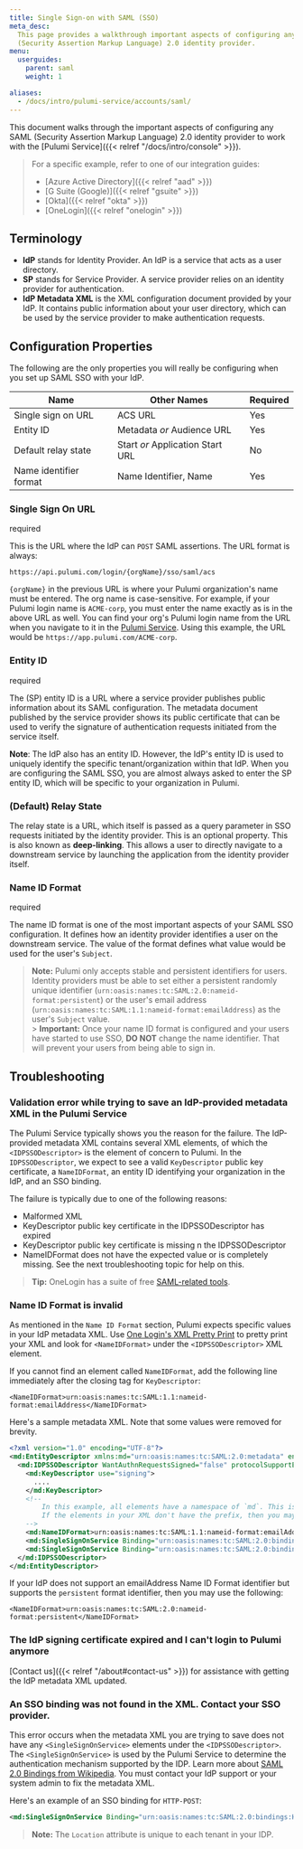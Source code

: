 ```yaml
---
title: Single Sign-on with SAML (SSO)
meta_desc:
  This page provides a walkthrough important aspects of configuring any SAML
  (Security Assertion Markup Language) 2.0 identity provider.
menu:
  userguides:
    parent: saml
    weight: 1

aliases:
  - /docs/intro/pulumi-service/accounts/saml/
---
```


This document walks through the important aspects of configuring any SAML (Security Assertion Markup Language) 2.0 identity provider to work
with the [Pulumi Service]({{< relref "/docs/intro/console" >}}).

> For a specific example, refer to one of our integration guides:
>
> - [Azure Active Directory]({{< relref "aad" >}})
> - [G Suite (Google)]({{< relref "gsuite" >}})
> - [Okta]({{< relref "okta" >}})
> - [OneLogin]({{< relref "onelogin" >}})

## Terminology

- **IdP** stands for Identity Provider. An IdP is a service that acts as a user directory.
- **SP** stands for Service Provider. A service provider relies on an identity provider for authentication.
- **IdP Metadata XML** is the XML configuration document provided by your IdP. It contains public information about your user directory,
  which can be used by the service provider to make authentication requests.

## Configuration Properties

The following are the only properties you will really be configuring when you set up SAML SSO with your IdP.

| Name                   | Other Names                      | Required |
| ---------------------- | -------------------------------- | -------- |
| Single sign on URL     | ACS URL                          | Yes      |
| Entity ID              | Metadata _or_ Audience URL       | Yes      |
| Default relay state    | Start _or_ Application Start URL | No       |
| Name identifier format | Name Identifier, Name            | Yes      |

### Single Sign On URL

<span class="badge badge-required">required</span>

This is the URL where the IdP can `POST` SAML assertions. The URL format is always:

`https://api.pulumi.com/login/{orgName}/sso/saml/acs`

`{orgName}` in the previous URL is where your Pulumi organization's name must be entered. The org name is case-sensitive. For example, if your Pulumi login name is `ACME-corp`, you must enter the name exactly as is in the above URL as well. You can find your org's Pulumi login name from the URL when you navigate to it in the [Pulumi Service](https://app.pulumi.com). Using this example, the URL would be `https://app.pulumi.com/ACME-corp`.

### Entity ID

<span class="badge badge-required">required</span>

The (SP) entity ID is a URL where a service provider publishes public information about its SAML configuration. The metadata document published by the service provider shows its public certificate that can be used to verify the signature of authentication requests initiated from the service itself.

**Note**: The IdP also has an entity ID. However, the IdP's entity ID is used to uniquely identify the specific tenant/organization within that IdP. When you are configuring the SAML SSO, you are almost always asked to enter the SP entity ID, which will be specific to your organization in Pulumi.

### (Default) Relay State

The relay state is a URL, which itself is passed as a query parameter in SSO requests initiated by the identity provider. This is an optional property. This is also known as **deep-linking**. This allows a user to directly navigate to a downstream service by launching the application from the identity provider itself.

### Name ID Format

<span class="badge badge-required">required</span>

The name ID format is one of the most important aspects of your SAML SSO configuration. It defines how an identity provider identifies a user on the downstream service. The value of the format defines what value would be used for the user's `Subject`.

> **Note:** Pulumi only accepts stable and persistent identifiers for users. Identity providers must be able to set either a persistent randomly unique identifier (`urn:oasis:names:tc:SAML:2.0:nameid-format:persistent`) or the user's email address (`urn:oasis:names:tc:SAML:1.1:nameid-format:emailAddress`) as the user's `Subject` value.
> <br /> > **Important:** Once your name ID format is configured and your users have started to use SSO, **DO NOT** change the name identifier. That will prevent your users from being able to sign in.

## Troubleshooting

### Validation error while trying to save an IdP-provided metadata XML in the Pulumi Service

The Pulumi Service typically shows you the reason for the failure. The IdP-provided metadata XML
contains several XML elements, of which the `<IDPSSODescriptor>` is the element of concern to Pulumi. In the `IDPSSODescriptor`, we expect to see a valid `KeyDescriptor` public key certificate, a `NameIDFormat`, an entity ID identifying your organization in the IdP, and an SSO binding.

The failure is typically due to one of the following reasons:

- Malformed XML
- KeyDescriptor public key certificate in the IDPSSODescriptor has expired
- KeyDescriptor public key certificate is missing n the IDPSSODescriptor
- NameIDFormat does not have the expected value or is completely missing. See the next troubleshooting topic for help on this.

> **Tip:** OneLogin has a suite of free [SAML-related tools](https://www.samltool.com/prettyprint.php).

### Name ID Format is invalid

As mentioned in the `Name ID Format` section, Pulumi expects specific values in your IdP metadata XML.
Use [One Login's XML Pretty Print](https://www.samltool.com/prettyprint.php) to pretty print your XML and look for `<NameIDFormat>` under the `<IDPSSODescriptor>` XML element.

If you cannot find an element called `NameIDFormat`, add the following line immediately after the closing tag for `KeyDescriptor`:

`<NameIDFormat>urn:oasis:names:tc:SAML:1.1:nameid-format:emailAddress</NameIDFormat>`

Here's a sample metadata XML. Note that some values were removed for brevity.

```xml
<?xml version="1.0" encoding="UTF-8"?>
<md:EntityDescriptor xmlns:md="urn:oasis:names:tc:SAML:2.0:metadata" entityID="...">
  <md:IDPSSODescriptor WantAuthnRequestsSigned="false" protocolSupportEnumeration="urn:oasis:names:tc:SAML:2.0:protocol">
    <md:KeyDescriptor use="signing">
      ....
    </md:KeyDescriptor>
    <!--
        In this example, all elements have a namespace of `md`. This is why the NameIDFormat has a prefix of `md:`.
        If the elements in your XML don't have the prefix, then you may skip that.
    -->
    <md:NameIDFormat>urn:oasis:names:tc:SAML:1.1:nameid-format:emailAddress</md:NameIDFormat>
    <md:SingleSignOnService Binding="urn:oasis:names:tc:SAML:2.0:bindings:HTTP-POST" Location="..."/>
    <md:SingleSignOnService Binding="urn:oasis:names:tc:SAML:2.0:bindings:HTTP-Redirect" Location="..."/>
  </md:IDPSSODescriptor>
</md:EntityDescriptor>
```

If your IdP does not support an emailAddress Name ID Format identifier but supports the `persistent` format identifier, then you may use the following:

`<NameIDFormat>urn:oasis:names:tc:SAML:2.0:nameid-format:persistent</NameIDFormat>`

### The IdP signing certificate expired and I can't login to Pulumi anymore

[Contact us]({{< relref "/about#contact-us" >}}) for assistance with getting the IdP metadata XML updated.

### An SSO binding was not found in the XML. Contact your SSO provider.

This error occurs when the metadata XML you are trying to save does not have any `<SingleSignOnService>` elements under the `<IDPSSODescriptor>`. The `<SingleSignOnService>` is used by the Pulumi Service to determine the authentication mechanism supported by the IDP. Learn more about [SAML 2.0 Bindings from Wikipedia](https://en.wikipedia.org/wiki/SAML_2.0#SAML_2.0_Bindings). You must contact your IdP support or your system admin to fix the metadata XML.

Here's an example of an SSO binding for `HTTP-POST`:

```xml
<md:SingleSignOnService Binding="urn:oasis:names:tc:SAML:2.0:bindings:HTTP-POST" Location="..."/>
```

> **Note:** The `Location` attribute is unique to each tenant in your IDP.
